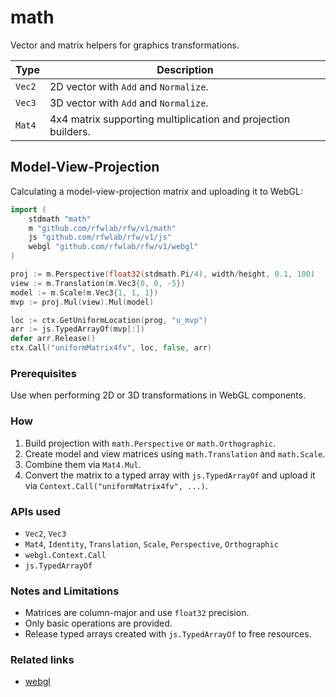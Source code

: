 # math

Vector and matrix helpers for graphics transformations.

| Type | Description |
| --- | --- |
| `Vec2` | 2D vector with `Add` and `Normalize`. |
| `Vec3` | 3D vector with `Add` and `Normalize`. |
| `Mat4` | 4x4 matrix supporting multiplication and projection builders. |

## Model-View-Projection

Calculating a model-view-projection matrix and uploading it to WebGL:

```go
import (
    stdmath "math"
    m "github.com/rfwlab/rfw/v1/math"
    js "github.com/rfwlab/rfw/v1/js"
    webgl "github.com/rfwlab/rfw/v1/webgl"
)

proj := m.Perspective(float32(stdmath.Pi/4), width/height, 0.1, 100)
view := m.Translation(m.Vec3{0, 0, -5})
model := m.Scale(m.Vec3{1, 1, 1})
mvp := proj.Mul(view).Mul(model)

loc := ctx.GetUniformLocation(prog, "u_mvp")
arr := js.TypedArrayOf(mvp[:])
defer arr.Release()
ctx.Call("uniformMatrix4fv", loc, false, arr)
```

### Prerequisites

Use when performing 2D or 3D transformations in WebGL components.

### How

1. Build projection with `math.Perspective` or `math.Orthographic`.
2. Create model and view matrices using `math.Translation` and `math.Scale`.
3. Combine them via `Mat4.Mul`.
4. Convert the matrix to a typed array with `js.TypedArrayOf` and upload it via `Context.Call("uniformMatrix4fv", ...)`.

### APIs used

- `Vec2`, `Vec3`
- `Mat4`, `Identity`, `Translation`, `Scale`, `Perspective`, `Orthographic`
- `webgl.Context.Call`
- `js.TypedArrayOf`

### Notes and Limitations

- Matrices are column-major and use `float32` precision.
- Only basic operations are provided.
- Release typed arrays created with `js.TypedArrayOf` to free resources.

### Related links

- [webgl](webgl)
